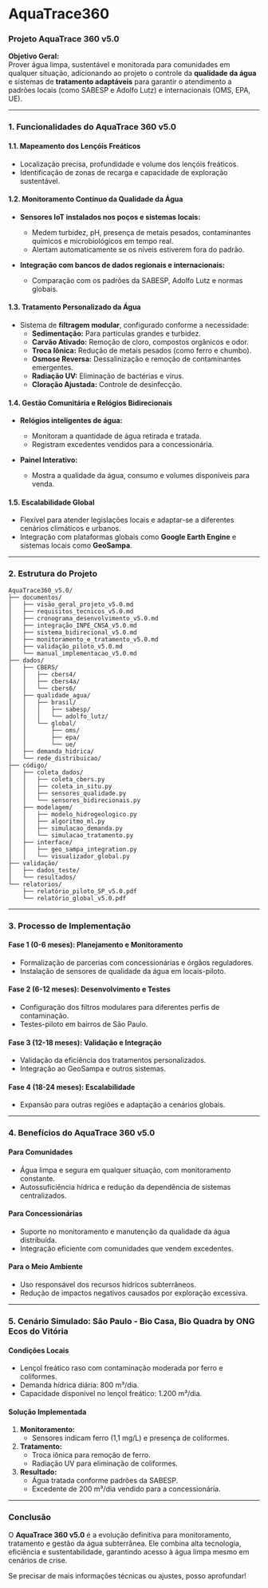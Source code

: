 # AquaTrace360

### **Projeto AquaTrace 360 v5.0**

**Objetivo Geral:**  
Prover água limpa, sustentável e monitorada para comunidades em qualquer situação, adicionando ao projeto o controle da **qualidade da água** e sistemas de **tratamento adaptáveis** para garantir o atendimento a padrões locais (como SABESP e Adolfo Lutz) e internacionais (OMS, EPA, UE).

---

### **1. Funcionalidades do AquaTrace 360 v5.0**

#### **1.1. Mapeamento dos Lençóis Freáticos**
- Localização precisa, profundidade e volume dos lençóis freáticos.
- Identificação de zonas de recarga e capacidade de exploração sustentável.

#### **1.2. Monitoramento Contínuo da Qualidade da Água**
- **Sensores IoT instalados nos poços e sistemas locais:**
  - Medem turbidez, pH, presença de metais pesados, contaminantes químicos e microbiológicos em tempo real.
  - Alertam automaticamente se os níveis estiverem fora do padrão.
  
- **Integração com bancos de dados regionais e internacionais:**
  - Comparação com os padrões da SABESP, Adolfo Lutz e normas globais.

#### **1.3. Tratamento Personalizado da Água**
- Sistema de **filtragem modular**, configurado conforme a necessidade:
  - **Sedimentação:** Para partículas grandes e turbidez.
  - **Carvão Ativado:** Remoção de cloro, compostos orgânicos e odor.
  - **Troca Iônica:** Redução de metais pesados (como ferro e chumbo).
  - **Osmose Reversa:** Dessalinização e remoção de contaminantes emergentes.
  - **Radiação UV:** Eliminação de bactérias e vírus.
  - **Cloração Ajustada:** Controle de desinfecção.

#### **1.4. Gestão Comunitária e Relógios Bidirecionais**
- **Relógios inteligentes de água:**
  - Monitoram a quantidade de água retirada e tratada.
  - Registram excedentes vendidos para a concessionária.

- **Painel Interativo:**
  - Mostra a qualidade da água, consumo e volumes disponíveis para venda.

#### **1.5. Escalabilidade Global**
- Flexível para atender legislações locais e adaptar-se a diferentes cenários climáticos e urbanos.
- Integração com plataformas globais como **Google Earth Engine** e sistemas locais como **GeoSampa**.

---

### **2. Estrutura do Projeto**

```plaintext
AquaTrace360_v5.0/
├── documentos/
│   ├── visão_geral_projeto_v5.0.md
│   ├── requisitos_tecnicos_v5.0.md
│   ├── cronograma_desenvolvimento_v5.0.md
│   ├── integração_INPE_CNSA_v5.0.md
│   ├── sistema_bidirecional_v5.0.md
│   ├── monitoramento_e_tratamento_v5.0.md
│   ├── validação_piloto_v5.0.md
│   └── manual_implementacao_v5.0.md
├── dados/
│   ├── CBERS/
│   │   ├── cbers4/
│   │   ├── cbers4a/
│   │   └── cbers6/
│   ├── qualidade_agua/
│   │   ├── brasil/
│   │   │   ├── sabesp/
│   │   │   └── adolfo_lutz/
│   │   └── global/
│   │       ├── oms/
│   │       ├── epa/
│   │       └── ue/
│   ├── demanda_hidrica/
│   └── rede_distribuicao/
├── código/
│   ├── coleta_dados/
│   │   ├── coleta_cbers.py
│   │   ├── coleta_in_situ.py
│   │   ├── sensores_qualidade.py
│   │   └── sensores_bidirecionais.py
│   ├── modelagem/
│   │   ├── modelo_hidrogeologico.py
│   │   ├── algoritmo_ml.py
│   │   ├── simulacao_demanda.py
│   │   └── simulacao_tratamento.py
│   ├── interface/
│   │   ├── geo_sampa_integration.py
│   │   └── visualizador_global.py
├── validação/
│   ├── dados_teste/
│   └── resultados/
└── relatorios/
    ├── relatório_piloto_SP_v5.0.pdf
    └── relatório_global_v5.0.pdf
```

---

### **3. Processo de Implementação**

#### **Fase 1 (0-6 meses): Planejamento e Monitoramento**
- Formalização de parcerias com concessionárias e órgãos reguladores.
- Instalação de sensores de qualidade da água em locais-piloto.

#### **Fase 2 (6-12 meses): Desenvolvimento e Testes**
- Configuração dos filtros modulares para diferentes perfis de contaminação.
- Testes-piloto em bairros de São Paulo.

#### **Fase 3 (12-18 meses): Validação e Integração**
- Validação da eficiência dos tratamentos personalizados.
- Integração ao GeoSampa e outros sistemas.

#### **Fase 4 (18-24 meses): Escalabilidade**
- Expansão para outras regiões e adaptação a cenários globais.

---

### **4. Benefícios do AquaTrace 360 v5.0**

#### **Para Comunidades**
- Água limpa e segura em qualquer situação, com monitoramento constante.
- Autossuficiência hídrica e redução da dependência de sistemas centralizados.

#### **Para Concessionárias**
- Suporte no monitoramento e manutenção da qualidade da água distribuída.
- Integração eficiente com comunidades que vendem excedentes.

#### **Para o Meio Ambiente**
- Uso responsável dos recursos hídricos subterrâneos.
- Redução de impactos negativos causados por exploração excessiva.

---

### **5. Cenário Simulado: São Paulo - Bio Casa, Bio Quadra by ONG Ecos do Vitória**

#### **Condições Locais**
- Lençol freático raso com contaminação moderada por ferro e coliformes.
- Demanda hídrica diária: 800 m³/dia.
- Capacidade disponível no lençol freático: 1.200 m³/dia.

#### **Solução Implementada**
1. **Monitoramento:**
   - Sensores indicam ferro (1,1 mg/L) e presença de coliformes.
2. **Tratamento:**
   - Troca iônica para remoção de ferro.
   - Radiação UV para eliminação de coliformes.
3. **Resultado:**
   - Água tratada conforme padrões da SABESP.
   - Excedente de 200 m³/dia vendido para a concessionária.

---

### **Conclusão**

O **AquaTrace 360 v5.0** é a evolução definitiva para monitoramento, tratamento e gestão da água subterrânea. Ele combina alta tecnologia, eficiência e sustentabilidade, garantindo acesso à água limpa mesmo em cenários de crise. 

Se precisar de mais informações técnicas ou ajustes, posso aprofundar!
